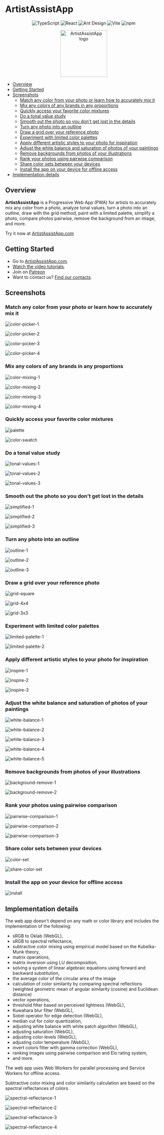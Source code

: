 # <a id="0"></a>ArtistAssistApp

<p align="center">
  <img src="https://img.shields.io/badge/TypeScript-007ACC?style=for-the-badge&logo=typescript&logoColor=white" alt="TypeScript" />
  <img src="https://img.shields.io/badge/React-087ea4?style=for-the-badge&logo=react&logoColor=white" alt="React" />
  <img src="https://img.shields.io/badge/Ant_Design-1677FF?style=for-the-badge&logo=antdesign&logoColor=white" alt="Ant Design" />
  <img src="https://img.shields.io/badge/Vite-646CFF?style=for-the-badge&logo=vite&logoColor=white" alt="Vite" />
  <img src="https://img.shields.io/badge/npm-F2F4F9?style=for-the-badge&logo=npm&logoColor=CC3534" alt="npm" />
</p>

<p align="center">
  <img src="https://github.com/eugene-khyst/artistassistapp/assets/1311126/de2c1ee3-fba2-4d94-b25a-dea7180fdb2a" width="150" alt="ArtistAssistApp logo" />
</p>

- [Overview](#1)
- [Getting Started](#2)
- [Screenshots](#3)
  - [Match any color from your photo or learn how to accurately mix it](#3-1)
  - [Mix any colors of any brands in any proportions](#3-2)
  - [Quickly access your favorite color mixtures](#3-3)
  - [Do a tonal value study](#3-4)
  - [Smooth out the photo so you don't get lost in the details](#3-5)
  - [Turn any photo into an outline](#3-6)
  - [Draw a grid over your reference photo](#3-7)
  - [Experiment with limited color palettes](#3-8)
  - [Apply different artistic styles to your photo for inspiration](#3-9)
  - [Adjust the white balance and saturation of photos of your paintings](#3-10)
  - [Remove backgrounds from photos of your illustrations](#3-11)
  - [Rank your photos using pairwise comparison](#3-12)
  - [Share color sets between your devices](#3-13)
  - [Install the app on your device for offline access](#3-14)
- [Implementation details](#4)

<!-- Table of contents is made with https://github.com/eugene-khyst/md-toc-cli -->

## <a id="1"></a>Overview

**ArtistAssistApp** is a Progressive Web App (PWA) for artists to accurately mix any color from a
photo, analyze tonal values, turn a photo into an outline, draw with the grid method, paint with a
limited palette, simplify a photo, compare photos pairwise, remove the background from an image, and
more.

Try it now at [ArtistAssistApp.com](https://artistassistapp.com)

## <a id="2"></a>Getting Started

- Go to [ArtistAssistApp.com](https://artistassistapp.com/).
- [Watch the video tutorials](https://artistassistapp.com/tutorials/).
- Join on [Patreon](https://www.patreon.com/ArtistAssistApp)
- Want to contact us? [Find our contacts](https://artistassistapp.com/contact/).

## <a id="3"></a>Screenshots

### <a id="3-1"></a>Match any color from your photo or learn how to accurately mix it

![color-picker-1](https://github.com/user-attachments/assets/d8107dab-5eff-49b2-8668-31051a6062a9)

![color-picker-2](https://github.com/user-attachments/assets/17590e7b-efc9-41c0-9ad0-a89f56c3dc61)

![color-picker-3](https://github.com/user-attachments/assets/4b62b9db-9cee-4d53-8339-d043f1f2f238)

![color-picker-4](https://github.com/user-attachments/assets/e80f7b62-5a2f-4758-a7b0-a468332c000b)

### <a id="3-2"></a>Mix any colors of any brands in any proportions

![color-mixing-1](https://github.com/user-attachments/assets/46a9124c-9461-424a-af41-d400e04f0b5b)

![color-mixing-2](https://github.com/user-attachments/assets/b903cf38-c8c9-47e8-819c-c81f197b1ce2)

![color-mixing-3](https://github.com/user-attachments/assets/9f225a77-0007-4555-900c-fea7547754fa)

![color-mixing-4](https://github.com/user-attachments/assets/40fa8fbd-54d0-4e46-aca4-9cdd820e00bb)

### <a id="3-3"></a>Quickly access your favorite color mixtures

![palette](https://github.com/user-attachments/assets/7cdc08d9-210e-4f40-b2fe-b65128855e84)

![color-swatch](https://github.com/user-attachments/assets/45687bc0-0632-43a8-8171-26f42403f3fd)

### <a id="3-4"></a>Do a tonal value study

![tonal-values-1](https://github.com/user-attachments/assets/9074da01-5ffe-40de-8013-97e8b6ae35ba)

![tonal-values-2](https://github.com/user-attachments/assets/24ab820e-4e90-44b9-b08f-dbec23fd47dc)

![tonal-values-3](https://github.com/user-attachments/assets/29bccd02-e2b5-468f-96f0-3ba5af68f403)

### <a id="3-5"></a>Smooth out the photo so you don't get lost in the details

![simplified-1](https://github.com/user-attachments/assets/e1bd4d25-a8ce-48f7-9025-ac12a586abcc)

![simplified-2](https://github.com/user-attachments/assets/1a72201f-3759-4912-97df-cd5360f62a96)

![simplified-3](https://github.com/user-attachments/assets/3bbcbcb7-826e-418b-b0f7-6598a67a0f64)

### <a id="3-6"></a>Turn any photo into an outline

![outline-1](https://github.com/user-attachments/assets/28cccfd8-8f39-4e97-a104-029374691fa5)

![outline-2](https://github.com/user-attachments/assets/0251a07e-1f20-4976-9b54-d1f14c428114)

![outline-3](https://github.com/user-attachments/assets/b479b145-0f82-400a-a626-25309d758d7b)

### <a id="3-7"></a>Draw a grid over your reference photo

![grid-square](https://github.com/user-attachments/assets/ee5d906a-afea-4a8b-9ab6-37bb771cc983)

![grid-4x4](https://github.com/user-attachments/assets/ed49c197-438b-4243-90b5-2325ac09f7b7)

![grid-3x3](https://github.com/user-attachments/assets/76cf2663-39d5-49a8-a6e7-0b2b93d92698)

### <a id="3-8"></a>Experiment with limited color palettes

![limited-palette-1](https://github.com/user-attachments/assets/cc9b0018-b19c-492b-8127-18058c5220db)

![limited-palette-2](https://github.com/user-attachments/assets/b474eed8-9120-4518-bc61-566dcac9e5b1)

### <a id="3-9"></a>Apply different artistic styles to your photo for inspiration

![inspire-1](https://github.com/user-attachments/assets/0ef7b87a-6b97-4e1e-afc8-8db4affda6b0)

![inspire-2](https://github.com/user-attachments/assets/8810537e-9313-44e9-a68b-2907583d78ff)

![inspire-3](https://github.com/user-attachments/assets/36ddca35-9019-4da2-9872-4128c34cb73b)

### <a id="3-10"></a>Adjust the white balance and saturation of photos of your paintings

![white-balance-1](https://github.com/user-attachments/assets/08d194e7-17d4-4ce8-87d1-21d980f29149)

![white-balance-2](https://github.com/user-attachments/assets/e8046e60-5dbf-4bd8-8335-b8bee74aa219)

![white-balance-3](https://github.com/user-attachments/assets/9064bd21-3da9-447c-ab21-cb54ceb642e4)

![white-balance-4](https://github.com/user-attachments/assets/68938e0d-fbad-4b04-aa94-3d0c6470f01b)

![white-balance-5](https://github.com/user-attachments/assets/fed234d1-7ef2-4765-993c-49e3b6ee056b)

### <a id="3-11"></a>Remove backgrounds from photos of your illustrations

![background-remove-1](https://github.com/user-attachments/assets/8d109bf7-1ca0-4f37-bac7-d77646b76257)

![background-remove-2](https://github.com/user-attachments/assets/8d1bf125-df28-4f02-9993-a103ed65ae34)

### <a id="3-12"></a>Rank your photos using pairwise comparison

![pairwise-comparison-1](https://github.com/user-attachments/assets/efa40c30-1227-4229-bef1-8cb5c3b6a4f5)

![pairwise-comparison-2](https://github.com/user-attachments/assets/8e08846c-e8ba-4577-89ca-9e9662ec2bc4)

![pairwise-comparison-3](https://github.com/user-attachments/assets/f1f5ab6f-71dc-4bbc-8816-9ebd9dcd9137)

### <a id="3-13"></a>Share color sets between your devices

![color-set](https://github.com/user-attachments/assets/7b00e04b-7d0e-47d1-89fa-6c5f44a38b97)

![share-color-set](https://github.com/user-attachments/assets/46aa643e-2377-40fe-9e33-9ea7eebe5d26)

### <a id="3-14"></a>Install the app on your device for offline access

![install](https://github.com/user-attachments/assets/8b4e33ea-f163-4fca-8e97-5c4f76af85c6)

## <a id="4"></a>Implementation details

The web app doesn't depend on any math or color library and includes the implementation of the
following:

- sRGB to Oklab (WebGL),
- sRGB to spectral reflectance,
- subtractive color mixing using empirical model based on the Kubelka-Munk theory,
- matrix operations,
- matrix inversion using LU decomposition,
- solving a system of linear algebraic equations using forward and backward substitution,
- the average color of the circular area of the image
- calculation of color similarity by comparing spectral reflections (weighted geometric mean of angular similarity (cosine) and Euclidean distance)
- vector operations,
- threshold filter based on perceived lightness (WebGL),
- Kuwahara blur filter (WebGL),
- Sobel operator for edge detection (WebGL),
- median cut for color quantization,
- adjusting white balance with white patch algorithm (WebGL),
- adjusting saturation (WebGL),
- adjusting color levels (WebGL),
- adjusting color temperature (WebGL),
- invert colors filter with gamma correction (WebGL),
- ranking images using pairwise comparison and Elo rating system,
- and more.

The web app uses Web Workers for parallel processing and Service Workers for offline access.

Subtractive color mixing and color similarity calculation are based on the spectral reflectances of colors.

![spectral-reflectance-1](https://github.com/user-attachments/assets/e6cc0ec4-3f94-4a27-8ce1-ed084bee8ab1)

![spectral-reflectance-2](https://github.com/user-attachments/assets/605b6d2b-4a7f-41a2-8c44-7ea36fafea90)

![spectral-reflectance-3](https://github.com/user-attachments/assets/ad9efdce-48e3-4993-a067-3548549c82b8)

![spectral-reflectance-4](https://github.com/user-attachments/assets/3bd81b58-7617-46d0-b216-824c9f9ad02a)
